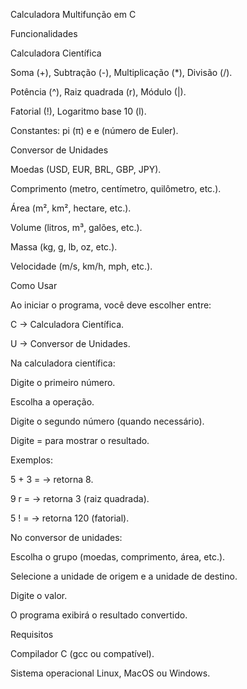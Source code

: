 Calculadora Multifunção em C

Funcionalidades

Calculadora Científica

Soma (+), Subtração (-), Multiplicação (*), Divisão (/).

Potência (^), Raiz quadrada (r), Módulo (|).

Fatorial (!), Logaritmo base 10 (l).

Constantes: pi (π) e e (número de Euler).

Conversor de Unidades

Moedas (USD, EUR, BRL, GBP, JPY).

Comprimento (metro, centímetro, quilômetro, etc.).

Área (m², km², hectare, etc.).

Volume (litros, m³, galões, etc.).

Massa (kg, g, lb, oz, etc.).

Velocidade (m/s, km/h, mph, etc.).

Como Usar

Ao iniciar o programa, você deve escolher entre:

C → Calculadora Científica.

U → Conversor de Unidades.

Na calculadora científica:

Digite o primeiro número.

Escolha a operação.

Digite o segundo número (quando necessário).

Digite = para mostrar o resultado.

Exemplos:

5 + 3 = → retorna 8.

9 r = → retorna 3 (raiz quadrada).

5 ! = → retorna 120 (fatorial).

No conversor de unidades:

Escolha o grupo (moedas, comprimento, área, etc.).

Selecione a unidade de origem e a unidade de destino.

Digite o valor.

O programa exibirá o resultado convertido.

Requisitos

Compilador C (gcc ou compatível).

Sistema operacional Linux, MacOS ou Windows.